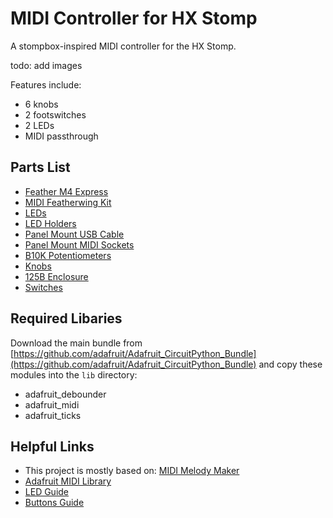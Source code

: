 # MIDI Controller for HX Stomp

A stompbox-inspired MIDI controller for the HX Stomp.

todo: add images

Features include:

- 6 knobs
- 2 footswitches
- 2 LEDs
- MIDI passthrough

## Parts List

- [Feather M4 Express](https://www.adafruit.com/product/3857)
- [MIDI Featherwing Kit](https://www.adafruit.com/product/4740)
- [LEDs](https://www.adafruit.com/product/4203)
- [LED Holders](https://www.adafruit.com/product/2176)
- [Panel Mount USB Cable](https://www.adafruit.com/product/3258)
- [Panel Mount MIDI Sockets](https://www.amazon.com/CESS-Female-Socket-Connector-Soldering/dp/B01GBT9RC0/ref=sr_1_3?qid=1703596985)
- [B10K Potentiometers](https://lovemyswitches.com/16mm-potentiometers-1-4-smooth-shaft-solder-lug/)
- [Knobs](https://lovemyswitches.com/anodized-aluminum-knob-the-magpie-1-4-smooth-shaft-12-5mm-od/)
- [125B Enclosure](https://lovemyswitches.com/125b-enclosure-bare-aluminum-powder-coat/)
- [Switches](https://lovemyswitches.com/pro-grade-spst-momentary-foot-switch-normally-open-soft-touch-solder-lug/)

## Required Libaries

Download the main bundle from [https://github.com/adafruit/Adafruit_CircuitPython_Bundle](https://github.com/adafruit/Adafruit_CircuitPython_Bundle) and copy these modules into the `lib` directory:

- adafruit_debounder
- adafruit_midi
- adafruit_ticks

## Helpful Links

- This project is mostly based on: [MIDI Melody Maker](https://learn.adafruit.com/midi-melody-maker/overview)
- [Adafruit MIDI Library](https://docs.circuitpython.org/projects/midi/en/latest/index.html)
- [LED Guide](https://learn.adafruit.com/adafruit-arduino-lesson-2-leds)
- [Buttons Guide](https://docs.arduino.cc/built-in-examples/digital/Button)
